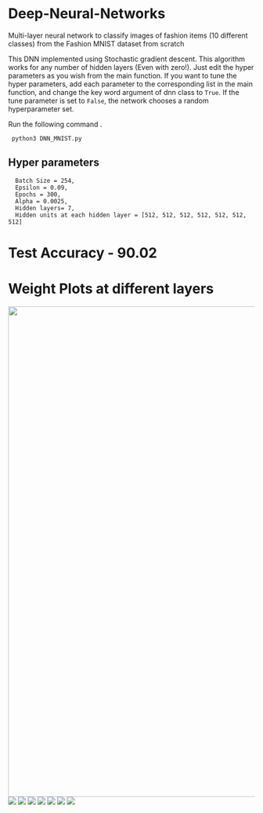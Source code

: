 # Deep-Neural-Networks
Multi-layer neural network to classify images of fashion items (10 different classes) from the Fashion MNIST dataset from scratch

This DNN implemented using Stochastic gradient descent. This algorithm works for any number of hidden layers (Even with zero!). Just edit the hyper parameters as you wish from the main function. If you want to tune the hyper parameters, add each parameter to the corresponding list in the main function, and change the key word argument of dnn class to ```True```. If the tune parameter is set to ```False```, the network chooses a random hyperparameter set.

Run the following command .

``` python3 DNN_MNIST.py```
## Hyper parameters 

```
  Batch Size = 254, 
  Epsilon = 0.09, 
  Epochs = 300, 
  Alpha = 0.0025, 
  Hidden layers= 7,
  Hidden units at each hidden layer = [512, 512, 512, 512, 512, 512, 512]
```
# Test Accuracy  - 90.02

# Weight Plots at different layers 
<img src="https://github.com/shivakumar-tekumatla/Deep-Neural-Networks/blob/main/Best%20Performing/Screenshot%202023-02-18%20at%2011.05.57%20PM.png" width="1000">

<img src="https://github.com/shivakumar-tekumatla/Deep-Neural-Networks/blob/main/Best%20Performing/Screenshot%202023-02-18%20at%2011.06.18%20PM.png">

<img src="https://github.com/shivakumar-tekumatla/Deep-Neural-Networks/blob/main/Best%20Performing/Screenshot%202023-02-18%20at%2011.06.34%20PM.png">

<img src="https://github.com/shivakumar-tekumatla/Deep-Neural-Networks/blob/main/Best%20Performing/Screenshot%202023-02-18%20at%2011.06.47%20PM.png">

<img src="https://github.com/shivakumar-tekumatla/Deep-Neural-Networks/blob/main/Best%20Performing/Screenshot%202023-02-18%20at%2011.07.02%20PM.png">

<img src="https://github.com/shivakumar-tekumatla/Deep-Neural-Networks/blob/main/Best%20Performing/Screenshot%202023-02-18%20at%2011.07.16%20PM.png">

<img src = "https://github.com/shivakumar-tekumatla/Deep-Neural-Networks/blob/main/Best%20Performing/Screenshot%202023-02-18%20at%2011.07.30%20PM.png">

<img src ="https://github.com/shivakumar-tekumatla/Deep-Neural-Networks/blob/main/Best%20Performing/Screenshot%202023-02-18%20at%2011.07.46%20PM.png">
